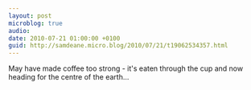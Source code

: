 ```yaml
---
layout: post
microblog: true
audio: 
date: 2010-07-21 01:00:00 +0100
guid: http://samdeane.micro.blog/2010/07/21/t19062534357.html
---
```

May have made coffee too strong - it's eaten through the cup and now heading for the centre of the earth...
